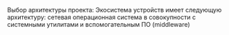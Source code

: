 Выбор архитектуры проекта:
Экосистема устройств имеет следующую архитектуру: сетевая операционная система в совокупности с системными утилитами и вспомогательным ПО (middleware)
